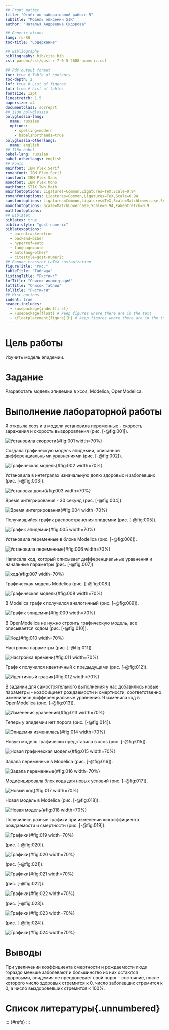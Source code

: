 ```yaml
---
## Front matter
title: "Отчёт по лабораторной работе 5"
subtitle: "Модель эпидемии SIR"
author: "Наталья Андреевна Сидорова"

## Generic otions
lang: ru-RU
toc-title: "Содержание"

## Bibliography
bibliography: bib/cite.bib
csl: pandoc/csl/gost-r-7-0-5-2008-numeric.csl

## Pdf output format
toc: true # Table of contents
toc-depth: 2
lof: true # List of figures
lot: true # List of tables
fontsize: 12pt
linestretch: 1.5
papersize: a4
documentclass: scrreprt
## I18n polyglossia
polyglossia-lang:
  name: russian
  options:
	- spelling=modern
	- babelshorthands=true
polyglossia-otherlangs:
  name: english
## I18n babel
babel-lang: russian
babel-otherlangs: english
## Fonts
mainfont: IBM Plex Serif
romanfont: IBM Plex Serif
sansfont: IBM Plex Sans
monofont: IBM Plex Mono
mathfont: STIX Two Math
mainfontoptions: Ligatures=Common,Ligatures=TeX,Scale=0.94
romanfontoptions: Ligatures=Common,Ligatures=TeX,Scale=0.94
sansfontoptions: Ligatures=Common,Ligatures=TeX,Scale=MatchLowercase,Scale=0.94
monofontoptions: Scale=MatchLowercase,Scale=0.94,FakeStretch=0.9
mathfontoptions:
## Biblatex
biblatex: true
biblio-style: "gost-numeric"
biblatexoptions:
  - parentracker=true
  - backend=biber
  - hyperref=auto
  - language=auto
  - autolang=other*
  - citestyle=gost-numeric
## Pandoc-crossref LaTeX customization
figureTitle: "Рис."
tableTitle: "Таблица"
listingTitle: "Листинг"
lofTitle: "Список иллюстраций"
lotTitle: "Список таблиц"
lolTitle: "Листинги"
## Misc options
indent: true
header-includes:
  - \usepackage{indentfirst}
  - \usepackage{float} # keep figures where there are in the text
  - \floatplacement{figure}{H} # keep figures where there are in the text
---
```


# Цель работы

Изучить модель эпидемии.

# Задание

Разработать модель эпидемии в xcos, Modelica, OpenModelica.


# Выполнение лабораторной работы

Я открыла xcos и в модели установила переменные - скорость заражения и скорость выздоровления (рис. [-@fig:001]).

![Установила скорости](image/1.jpg){#fig:001 width=70%}

Создала графическую модель эпидемии, описанной дифференциальными уравнениями (рис. [-@fig:002]).

![Графическая модель](image/2.jpg){#fig:002 width=70%}

Установила в интегралах изначальную долю здоровых и заболевших (рис. [-@fig:003]).

![Установка доли](image/3.jpg){#fig:003 width=70%}

Время интегрирования - 30 секунд (рис. [-@fig:004]).

![Время интегрирования](image/4.jpg){#fig:004 width=70%}

Получившийся график распространения эпидемии (рис. [-@fig:005]).

![График эпидемии](image/5.jpg){#fig:005 width=70%}

Установила переменные в блоке Modelica (рис. [-@fig:006]).

![Установила переменные](image/6.jpg){#fig:006 width=70%}

Написала код, который описывает дифференциальные уравнения и начальные параметры (рис. [-@fig:007]).

![код](image/7.jpg){#fig:007 width=70%}

Графическая модель Modelica (рис. [-@fig:008]).

![Графическая модель](image/8.jpg){#fig:008 width=70%}

В Modelica график получился аналогичный (рис. [-@fig:009]).

![График эпидемии](image/9.jpg){#fig:009 width=70%}

В OpenModelica не нужно строить графическую модель, все описывается кодом (рис. [-@fig:010]).

![Код](image/10.jpg){#fig:010 width=70%}

Настроила параметры (рис. [-@fig:011]).

![Настройка времени](image/11.jpg){#fig:011 width=70%}

График получился идентичный с предыдущими (рис. [-@fig:012]).

![Идентичный график](image/12.jpg){#fig:012 width=70%}

В задании для самостоятельного выполнения у нас добавились новые параметры - коэффициент рождаемости и смертности, соответственно изменились дифференциальные уравнения. Я изменила код в OpenModelica (рис. [-@fig:013]).

![Изменения уравнений](image/13.jpg){#fig:013 width=70%}

Теперь у эпидемии нет порога (рис. [-@fig:014]).

![Эпидемия изменилась](image/14.jpg){#fig:014 width=70%}

Новую модель графически представила в xcos (рис. [-@fig:015]).

![Новая графическая модель](image/15.jpg){#fig:015 width=70%}

Задала переменные в Modelica (рис. [-@fig:016]).

![Задала переменные](image/16.jpg){#fig:016 width=70%}

Модифицировала блок кода для новых условий (рис. [-@fig:017]).

![Новый код](image/17.jpg){#fig:017 width=70%}

Новая модель в Modelica (рис. [-@fig:018]).

![Новая модель](image/18.jpg){#fig:018 width=70%}

Получились разные графики при изменении кэ=оэффициента рождаемости и смертности (рис. [-@fig:019]).

![Графики](image/19.jpg){#fig:019 width=70%}

(рис. [-@fig:020]).

![Графики](image/20.jpg){#fig:020 width=70%}

(рис. [-@fig:021]).

![Графики](image/21.jpg){#fig:021 width=70%}

(рис. [-@fig:022]).

![Графики](image/22.jpg){#fig:022 width=70%}

(рис. [-@fig:023]).

![Графики](image/23.jpg){#fig:023 width=70%}

(рис. [-@fig:024]).

![Графики](image/24.jpg){#fig:024 width=70%}


# Выводы

При увеличении коэффициента смертности и рождаемости люди гораздо меньше заболевают и большинство из них остаются здоровыми, эпидемия не преодолевает свой порог - состояние, после которого число здоровых стремится к 0, число заболевших стремится к 0, а число выздоровевших стремится к 100%.

# Список литературы{.unnumbered}

::: {#refs}
:::
